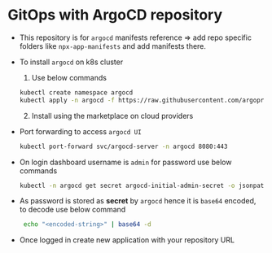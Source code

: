 # GitOps with ArgoCD repository

- This repository is for `argocd` manifests reference => add repo specific folders like `npx-app-manifests` and add manifests there.
- To install `argocd` on k8s cluster
  1. Use below commands
   ```bash
   kubectl create namespace argocd
   kubectl apply -n argocd -f https://raw.githubusercontent.com/argoproj/argo-cd/stable/manifests/install.yaml
   ```
  2. Install using the marketplace on cloud providers

- Port forwarding to access `argocd UI`
  ```bash
  kubectl port-forward svc/argocd-server -n argocd 8080:443
  ```
- On login dashboard username is `admin` for password use below commands
  ```bash
  kubectl -n argocd get secret argocd-initial-admin-secret -o jsonpath="{.data.password}"
  ```
- As password is stored as **secret** by `argocd` hence it is `base64` encoded, to decode use below command
  ```bash
   echo "<encoded-string>" | base64 -d
  ```
- Once logged in create new application with your repository URL